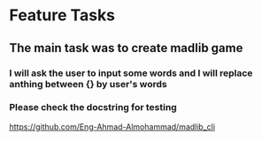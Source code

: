 # Feature Tasks

## The main task was to create madlib game 
### I will ask the user to input some words and I will replace anthing between {} by user's words
### Please check the docstring for testing 

https://github.com/Eng-Ahmad-Almohammad/madlib_cli